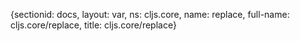{sectionid: docs, layout: var, ns: cljs.core, name: replace, full-name: cljs.core/replace,
  title: cljs.core/replace}
